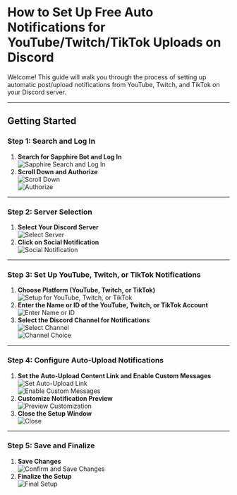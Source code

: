 # How to Set Up Free Auto Notifications for YouTube/Twitch/TikTok Uploads on Discord

Welcome! This guide will walk you through the process of setting up automatic post/upload notifications from YouTube, Twitch, and TikTok on your Discord server.

---

## Getting Started

### Step 1: Search and Log In
1. **Search for Sapphire Bot and Log In**  
   ![Sapphire Search and Log In](/Sapphire/assets/sapphire-search-log-in.png "Sapphire Search and Log In")
2. **Scroll Down and Authorize**  
   ![Scroll Down](/Sapphire/assets/scroll-down.png "Scroll Down")  
   ![Authorize](/Sapphire/assets/authorize.png "Authorize")

---

### Step 2: Server Selection
1. **Select Your Discord Server**  
   ![Select Server](/Sapphire/assets/select-server.png "Select Server")
2. **Click on Social Notification**  
   ![Social Notification](/Sapphire/assets/social-notification.png "Social Notification")

---

### Step 3: Set Up YouTube, Twitch, or TikTok Notifications
1. **Choose Platform (YouTube, Twitch, or TikTok)**  
   ![Setup for YouTube, Twitch, or TikTok](/Sapphire/assets/setup-twitch-youtube-tiktok.png "Setup for YouTube, Twitch, or TikTok") 
2. **Enter the Name or ID of the YouTube, Twitch, or TikTok Account**  
   ![Enter Name or ID](/Sapphire/assets/name-id.png "Enter Name or ID")
3. **Select the Discord Channel for Notifications**  
   ![Select Channel](/Sapphire/assets/channel-name.png "Select Channel")  
   ![Channel Choice](/Sapphire/assets/channel-choose.png "Choose Notification Channel")

---

### Step 4: Configure Auto-Upload Notifications
1. **Set the Auto-Upload Content Link and Enable Custom Messages**  
   ![Set Auto-Upload Link](/Sapphire/assets/setting-auto.png "Set Auto-Upload Link")  
   ![Enable Custom Messages](/Sapphire/assets/auto-upload-custom-message-enable.png "Enable Custom Messages")
2. **Customize Notification Preview**  
   ![Preview Customization](/Sapphire/assets/customise-preview.png "Preview Customization")
3. **Close the Setup Window**  
   ![Close](/Sapphire/assets/close.png "Close")

---

### Step 5: Save and Finalize
1. **Save Changes**  
   ![Confirm and Save Changes](/Sapphire/assets/confirm-save-cange.png "Confirm and Save Changes")
2. **Finalize the Setup**  
   ![Final Setup](/Sapphire/assets/finally-uploaded.png "Final Setup")
